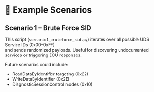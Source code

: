 
# 🧪 Example Scenarios

## Scenario 1 – Brute Force SID

This script (`scenario1_bruteforce_sid.py`) iterates over all possible UDS Service IDs (0x00–0xFF)  
and sends randomized payloads. Useful for discovering undocumented services or triggering ECU responses.

Future scenarios could include:
- ReadDataByIdentifier targeting (0x22)
- WriteDataByIdentifier (0x2E)
- DiagnosticSessionControl modes (0x10)
